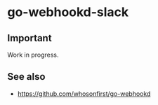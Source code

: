 # go-webhookd-slack

## Important

Work in progress.

## See also

* https://github.com/whosonfirst/go-webhookd